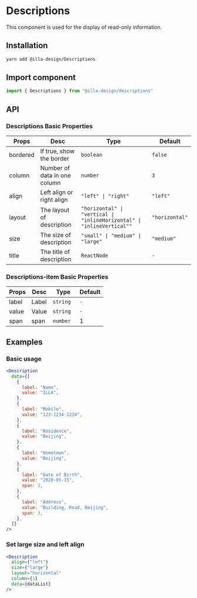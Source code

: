 # Descriptions

This component is used for the display of read-only information.

## Installation

```bash
yarn add @illa-design/Descriptions
```

## Import component

```jsx
import { Descriptions } from "@illa-design/descriptions"
```

## API

### Descriptions Basic Properties

| Props    | Desc                         | Type                                                         | Default        |
| -------- | ---------------------------- | ------------------------------------------------------------ | -------------- |
| bordered | If true, show the border     | `boolean `                                                   | `false`        |
| column   | Number of data in one column | `number`                                                     | `3`            |
| align    | Left align or right align    | `"left" \| "right" `                                         | `"left"`       |
| layout   | The layout of description    | `"horizontal" \| "vertical \|  "inlineHorizontal" \| "inlineVertical"" ` | `"horizontal"` |
| size     | The size of description      | `"small" \| "medium" \| "large"`                             | `"medium"`     |
| title    | The title of description     | `ReactNode`                                                  | `-`            |

### Descriptions-item Basic Properties

| Props | Desc                                             | Type      | Default |
| ----- | ------------------------------------------------ | --------- | ------- |
| label | Label                                             | `string ` | `-`     |
| value | Value                                         | `string`  | `-`     |
| span  | span | `number ` | 1       |

## Examples

### Basic usage

```jsx
<Description
  data={[
    {
      label: "Name",
      value: "ILLA",
    },
    {
      label: "Mobile",
      value: "123-1234-1234",
    },
    {
      label: "Residence",
      value: "Beijing",
    },
    {
      label: "Hometown",
      value: "Beijing",
    },
    {
      label: "Date of Birth",
      value: "2020-05-15",
      span: 2,
    },
    {
      label: "Address",
      value: "Building, Road, Beijing",
      span: 3,
    },
  ]}
/>
```

### Set large size and left align

```jsx
<Description
  align={"left"}
  size={"large"}
  layout="horizontal"
  column={1}
  data={dataList}
/>
```
